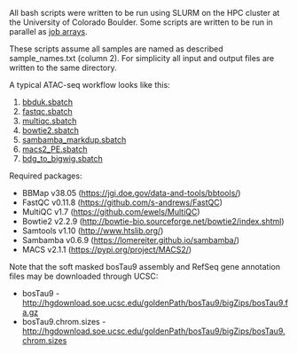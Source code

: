 All bash scripts were written to be run using SLURM on the HPC cluster at the University of Colorado Boulder. Some scripts are written to be run in parallel as [job arrays](https://slurm.schedmd.com/job_array.html).

These scripts assume all samples are named as described sample_names.txt (column 2). For simplicity all input and output files are written to the same directory.

A typical ATAC-seq workflow looks like this:
1. [bbduk.sbatch](https://github.com/coke6162/bovine_TE_evolution/blob/main/atacseq/bbduk.sbatch)
2. [fastqc.sbatch](https://github.com/coke6162/bovine_TE_evolution/blob/main/atacseq/fastqc.sbatch)
3. [multiqc.sbatch](https://github.com/coke6162/bovine_TE_evolution/blob/main/atacseq/multiqc.sbatch)
4. [bowtie2.sbatch](https://github.com/coke6162/bovine_TE_evolution/blob/main/atacseq/bowtie2.sbatch)
5. [sambamba_markdup.sbatch](https://github.com/coke6162/bovine_TE_evolution/blob/main/atacseq/sambamba_markdup.sbatch)
6. [macs2_PE.sbatch](https://github.com/coke6162/bovine_TE_evolution/blob/main/atacseq/macs2_PE.sbatch)
7. [bdg_to_bigwig.sbatch](https://github.com/coke6162/bovine_TE_evolution/blob/main/atacseq/bdg_to_bigwig.sbatch)

Required packages:
* BBMap v38.05 (https://jgi.doe.gov/data-and-tools/bbtools/)
* FastQC v0.11.8 (https://github.com/s-andrews/FastQC)
* MultiQC v1.7 (https://github.com/ewels/MultiQC)
* Bowtie2 v2.2.9 (http://bowtie-bio.sourceforge.net/bowtie2/index.shtml)
* Samtools v1.10 (http://www.htslib.org/)
* Sambamba v0.6.9 (https://lomereiter.github.io/sambamba/)
* MACS v2.1.1 (https://pypi.org/project/MACS2/)

Note that the soft masked bosTau9 assembly and RefSeq gene annotation files may be downloaded through UCSC:
* bosTau9 - http://hgdownload.soe.ucsc.edu/goldenPath/bosTau9/bigZips/bosTau9.fa.gz
* bosTau9.chrom.sizes - http://hgdownload.soe.ucsc.edu/goldenPath/bosTau9/bigZips/bosTau9.chrom.sizes
